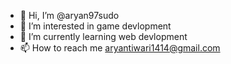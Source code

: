 - 👋 Hi, I’m @aryan97sudo
- 👀 I’m interested in game devlopment 
- 🌱 I’m currently learning web devlopment
- 📫 How to reach me aryantiwari1414@gmail.com
